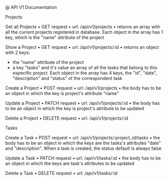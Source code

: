 @ API V1 Documentation

Projects

Get all Projects
• GET request
• url: /api/v1/projects
• returns an array with all the current
projects registered in database. Each
object in the array has 1 key, which is the "name" attribute of the project

Show a Project
• GET request
• url: /api/v1/projects/:id
• returns an object with 2 keys:
- the "name" attribute of the project
- a key "tasks" and it's value an array of all the tasks that belong to this especific project. Each object in the array has 4 keys, the "id", "date", "description" and "status" of the correspondent task

Create a Project
• POST request
• url: /api/v1/projects
• the body has to be an object in which the key
is project's attribute "name"

Update a Project
• PATCH request
• url: /api/v1/projects/:id
• the body has to be an object in which the key
is project's attribute to be updated

Delete a Project
• DELETE request
• url: /api/v1/projects/:id

Tasks

Create a Task
• POST request
• url: /api/v1/projects/:project_id/tasks
• the body has to be an object in which the keys
are the tasks's attributes "date" and "description". When a task is created, the status default is always false

Update a Task
• PATCH request
• url: /api/v1/tasks/:id
• the body has to be an object in which the keys
are task's attributes to be updated

Delete a Task
• DELETE request
• url: /api/v1/tasks/:id

